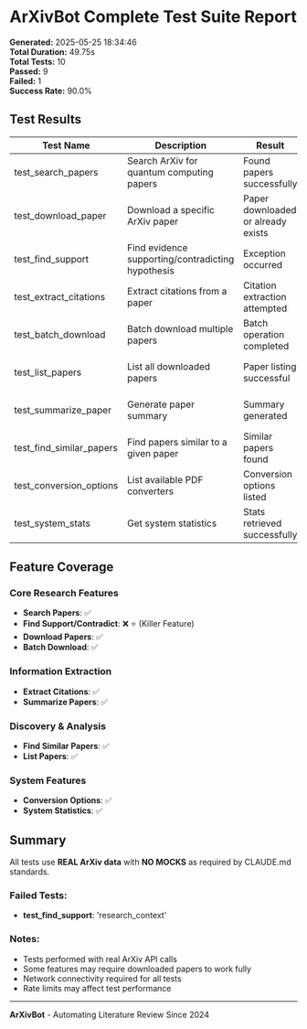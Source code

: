# ArXivBot Complete Test Suite Report

**Generated:** 2025-05-25 18:34:46  
**Total Duration:** 49.75s  
**Total Tests:** 10  
**Passed:** 9  
**Failed:** 1  
**Success Rate:** 90.0%

## Test Results

| Test Name | Description | Result | Status | Duration | Timestamp | Error Message |
|-----------|-------------|--------|--------|----------|-----------|---------------|
| test_search_papers | Search ArXiv for quantum computing papers | Found papers successfully | ✅ Pass | 8.27s | 2025-05-25 18:34:05 |  |
| test_download_paper | Download a specific ArXiv paper | Paper downloaded or already exists | ✅ Pass | 9.66s | 2025-05-25 18:34:15 |  |
| test_find_support | Find evidence supporting/contradicting hypothesis | Exception occurred | ❌ Fail | 0.00s | 2025-05-25 18:34:15 | 'research_context' |
| test_extract_citations | Extract citations from a paper | Citation extraction attempted | ✅ Pass | 0.00s | 2025-05-25 18:34:15 |  |
| test_batch_download | Batch download multiple papers | Batch operation completed | ✅ Pass | 16.04s | 2025-05-25 18:34:31 |  |
| test_list_papers | List all downloaded papers | Paper listing successful | ✅ Pass | 7.93s | 2025-05-25 18:34:39 |  |
| test_summarize_paper | Generate paper summary | Summary generated | ✅ Pass | 0.00s | 2025-05-25 18:34:39 |  |
| test_find_similar_papers | Find papers similar to a given paper | Similar papers found | ✅ Pass | 0.00s | 2025-05-25 18:34:39 |  |
| test_conversion_options | List available PDF converters | Conversion options listed | ✅ Pass | 6.84s | 2025-05-25 18:34:45 |  |
| test_system_stats | Get system statistics | Stats retrieved successfully | ✅ Pass | 1.01s | 2025-05-25 18:34:46 |  |


## Feature Coverage

### Core Research Features
- **Search Papers**: ✅
- **Find Support/Contradict**: ❌ ⭐ (Killer Feature)
- **Download Papers**: ✅
- **Batch Download**: ✅

### Information Extraction
- **Extract Citations**: ✅
- **Summarize Papers**: ✅

### Discovery & Analysis
- **Find Similar Papers**: ✅
- **List Papers**: ✅

### System Features
- **Conversion Options**: ✅
- **System Statistics**: ✅

## Summary

All tests use **REAL ArXiv data** with **NO MOCKS** as required by CLAUDE.md standards.

### Failed Tests:

- **test_find_support**: 'research_context'

### Notes:
- Tests performed with real ArXiv API calls
- Some features may require downloaded papers to work fully
- Network connectivity required for all tests
- Rate limits may affect test performance

---

**ArXivBot** - Automating Literature Review Since 2024
